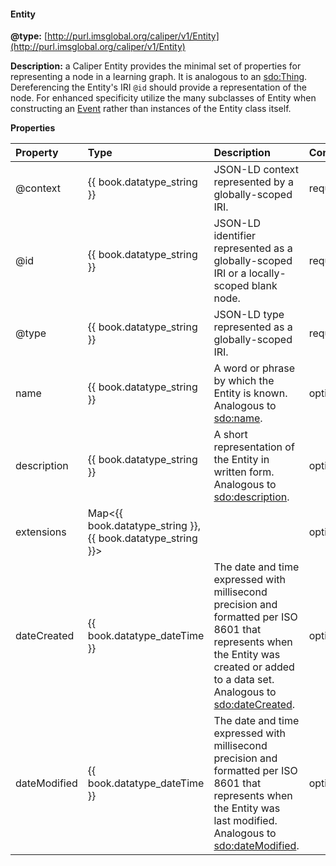 #### Entity

__@type:__ [http://purl.imsglobal.org/caliper/v1/Entity](http://purl.imsglobal.org/caliper/v1/Entity)

__Description:__ a Caliper Entity provides the minimal set of properties for representing a node in a learning graph. It is analogous to an [sdo:Thing](http://schema.org/Thing).  Dereferencing the Entity's IRI ```@id``` should provide a representation of the node.  For enhanced specificity utilize the many subclasses of Entity when constructing an [Event](../events/event.md) rather than instances of the Entity class itself.

__Properties__

| Property | Type | Description | Conformance |
| :------- | :--- | :---------- | :---------- |
| @context | {{ book.datatype_string }} | JSON-LD context represented by a globally-scoped IRI. | required |
| @id | {{ book.datatype_string }} | JSON-LD identifier represented as a globally-scoped IRI or a locally-scoped blank node. | required |
| @type | {{ book.datatype_string }} | JSON-LD type represented as a globally-scoped IRI. | required |
| name | {{ book.datatype_string }} | A word or phrase by which the Entity is known.  Analogous to [sdo:name](http://schema.org/name). | optional |
| description | {{ book.datatype_string }} | A short representation of the Entity in written form.  Analogous to [sdo:description](http://schema.org/description). | optional |
| extensions | Map<{{ book.datatype_string }}, {{ book.datatype_string }}> | &nbsp; | optional |
| dateCreated | {{ book.datatype_dateTime }}  | The date and time expressed with millisecond precision and formatted per ISO 8601 that represents when the Entity was created or added to a data set.  Analogous to [sdo:dateCreated](http://schema.org/dateCreated). | optional |
| dateModified | {{ book.datatype_dateTime }} | The date and time expressed with millisecond precision and formatted per ISO 8601 that represents when the Entity was last modified.  Analogous to [sdo:dateModified](http://schema.org/dateModified). | optional |
